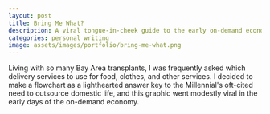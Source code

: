 ```yaml
---
layout: post
title: Bring Me What?
description: A viral tongue-in-cheek guide to the early on-demand economy
categories: personal writing
image: assets/images/portfolio/bring-me-what.png
---
```


Living with so many Bay Area transplants, I was frequently asked which delivery services to use for food, clothes, and other services. I decided to make a flowchart as a lighthearted answer key to the Millennial's oft-cited need to outsource domestic life, and this graphic went modestly viral in the early days of the on-demand economy.
